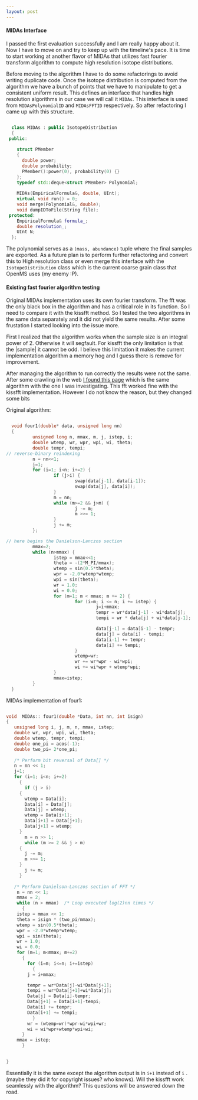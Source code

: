 ```yaml
---
layout: post
---
```


#### MIDAs Interface


I passed the first evaluation successfully and I am really happy about it. Now I have to move on and try to keep up with the timeline's pace. It is time to start working at another flavor of MIDAs that utilizes fast fourier transform algorithm to compute high resolution isotope distributions.

Before moving to the algorithm I have to do some refactorings to avoid writing duplicate code. Once the isotope distribution is computed from the algorithm we have a bunch of points that we have to manipulate to get a consistent uniform result. This defines an interface that handles high resolution algorithms in our case we will call it `MIDAs`. This interface is used from `MIDAsPolynomialID` and `MIDAsFFTID` respectively. So after refactoring I came up with this structure.

```c++

  class MIDAs : public IsotopeDistribution
  {
 public:
    
    struct PMember
    {
      double power;
      double probability;
      PMember():power(0), probability(0) {}
    };
    typedef std::deque<struct PMember> Polynomial;
  
    MIDAs(EmpiricalFormula&, double, UInt);
    virtual void run() = 0;
    void merge(Polynomial&, double);
    void dumpIDToFile(String file);
 protected:
    EmpiricalFormula& formula_;
    double resolution_;
    UInt N;
  };


```

The polynomial serves as a `(mass, abundance)` tuple where the final samples are exported. As a future plan is to perform further refactoring and convert this to High resolution class or even merge this interface with the `IsotopeDistribution` class which is the current coarse grain class that OpenMS uses (my enemy :P).




#### Existing fast fourier algorithm testing

Original MIDAs implementation uses its own fourier transform. The fft was the only black box in the algorithm and has a critical role in its function. So I need to compare it with the kissfft method. So I tested the two algorithms in the same data separately and it did not yield the same results. After some frustation I started looking into the issue more. 

First I realized that the algorithm works when the sample size is an integral power of 2. Otherwise it will segfault. For kissfft the only limitation is that the |sample| it cannot be odd. I believe this limitation it makes the current implementation algorithm a memory hog and I guess there is remove for improvement.

After managing the algorithm to run correctly the results were not the same. After some crawling in the web [I found this page](http://www.embedded.com/print/4017495) which is the same algorithm with the one I was investigating. This fft worked fine with the kissfft implementation. However I do not know the reason, but they changed some bits

Original algorithm:
```c

  void four1(double* data, unsigned long nn)
  {
          unsigned long n, mmax, m, j, istep, i;
          double wtemp, wr, wpr, wpi, wi, theta;
          double tempr, tempi;
// reverse-binary reindexing
          n = nn<<1;
          j=1;
          for (i=1; i<n; i+=2) {
                  if (j>i) {
                          swap(data[j-1], data[i-1]);
                          swap(data[j], data[i]);
                  }
                  m = nn;
                  while (m>=2 && j>m) {
                          j -= m;
                          m >>= 1;
                  }
                  j += m;
          };

// here begins the Danielson-Lanczos section
          mmax=2;
          while (n>mmax) {
                  istep = mmax<<1;
                  theta = -(2*M_PI/mmax);
                  wtemp = sin(0.5*theta);
                  wpr = -2.0*wtemp*wtemp;
                  wpi = sin(theta);
                  wr = 1.0;
                  wi = 0.0;
                  for (m=1; m < mmax; m += 2) {
                          for (i=m; i <= n; i += istep) {
                                  j=i+mmax;
                                  tempr = wr*data[j-1] - wi*data[j];
                                  tempi = wr * data[j] + wi*data[j-1];

                                  data[j-1] = data[i-1] - tempr;
                                  data[j] = data[i] - tempi;
                                  data[i-1] += tempr;
                                  data[i] += tempi;
                          }
                          wtemp=wr;
                          wr += wr*wpr - wi*wpi;
                          wi += wi*wpr + wtemp*wpi;
                  }
                  mmax=istep;
          }
  }


```

MIDAs implementation of four1:

```c

void  MIDAs:: four1(double *Data, int nn, int isign)
{
   unsigned long i, j, m, n, mmax, istep;
   double wr, wpr, wpi, wi, theta;
   double wtemp, tempr, tempi;
   double one_pi = acos(-1);
   double two_pi= 2*one_pi;
  
   /* Perform bit reversal of Data[] */
   n = nn << 1;
   j=1;
   for (i=1; i<n; i+=2)
     {
       if (j > i)
	 {
	   wtemp = Data[i];
	   Data[i] = Data[j];
	   Data[j] = wtemp;
	   wtemp = Data[i+1];
	   Data[i+1] = Data[j+1];
	   Data[j+1] = wtemp;
	 }
       m = n >> 1;
       while (m >= 2 && j > m)
	 {
	   j -= m;
	   m >>= 1;
	 }
       j += m;
     }
 
   /* Perform Danielson-Lanczos section of FFT */
    n = nn << 1;
    mmax = 2;
    while (n > mmax)  /* Loop executed log(2)nn times */
      {
	istep = mmax << 1;
	theta = isign * (two_pi/mmax);  
	wtemp = sin(0.5*theta);
	wpr = -2.0*wtemp*wtemp;
	wpi = sin(theta);
	wr = 1.0;
	wi = 0.0;
	for (m=1; m<mmax; m+=2)
	  {
	    for (i=m; i<=n; i+=istep)
	      {
		j = i+mmax;                      

		tempr = wr*Data[j]-wi*Data[j+1];
		tempi = wr*Data[j+1]+wi*Data[j];
		Data[j] = Data[i]-tempr;
		Data[j+1] = Data[i+1]-tempi;
		Data[i] += tempr;
		Data[i+1] += tempi;
	      }
	    wr = (wtemp=wr)*wpr-wi*wpi+wr;
	    wi = wi*wpr+wtemp*wpi+wi;
	  }
	mmax = istep;
      }

   
}


```

Essentially it is the same except the algorithm output is in `i+1` instead of `i` . (maybe they did it for copyright issues? who knows). Will the kissfft work seamlessly with the algorithm? This questions will be answered down the road.

